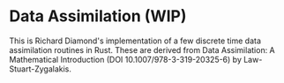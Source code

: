 # Data Assimilation (WIP)

This is Richard Diamond's implementation of a few discrete time data
assimilation routines in Rust. These are derived from Data Assimilation: A
Mathematical Introduction (DOI 10.1007/978-3-319-20325-6) by
Law-Stuart-Zygalakis.
